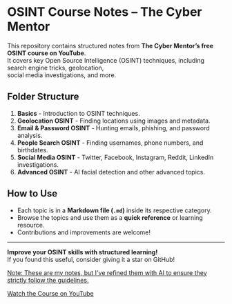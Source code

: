 # OSINT Course Notes – The Cyber Mentor

This repository contains structured notes from **The Cyber Mentor’s free OSINT course on YouTube**.  
It covers key Open Source Intelligence (OSINT) techniques, including search engine tricks, geolocation,  
social media investigations, and more.

## Folder Structure
1. **Basics** - Introduction to OSINT techniques.
2. **Geolocation OSINT** - Finding locations using images and metadata.
3. **Email & Password OSINT** - Hunting emails, phishing, and password analysis.
4. **People Search OSINT** - Finding usernames, phone numbers, and birthdates.
5. **Social Media OSINT** - Twitter, Facebook, Instagram, Reddit, LinkedIn investigations.
6. **Advanced OSINT** - AI facial detection and other advanced topics.

## How to Use
- Each topic is in a **Markdown file (`.md`)** inside its respective category.
- Browse the topics and use them as a **quick reference** or learning resource.
- Contributions and improvements are welcome!

---

**Improve your OSINT skills with structured learning!**  
If you found this useful, consider giving it a star on GitHub!

<u>Note: These are my notes, but I've refined them with AI to ensure they strictly follow the guidelines.</u>

[Watch the Course on YouTube](https://youtu.be/qwA6MmbeGNo)
